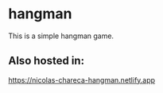 # hangman

This is a simple hangman game.

Also hosted in: 
---
https://nicolas-chareca-hangman.netlify.app
